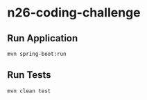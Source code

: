 # n26-coding-challenge

## Run Application
```
mvn spring-boot:run
```

## Run Tests
```
mvn clean test
```
